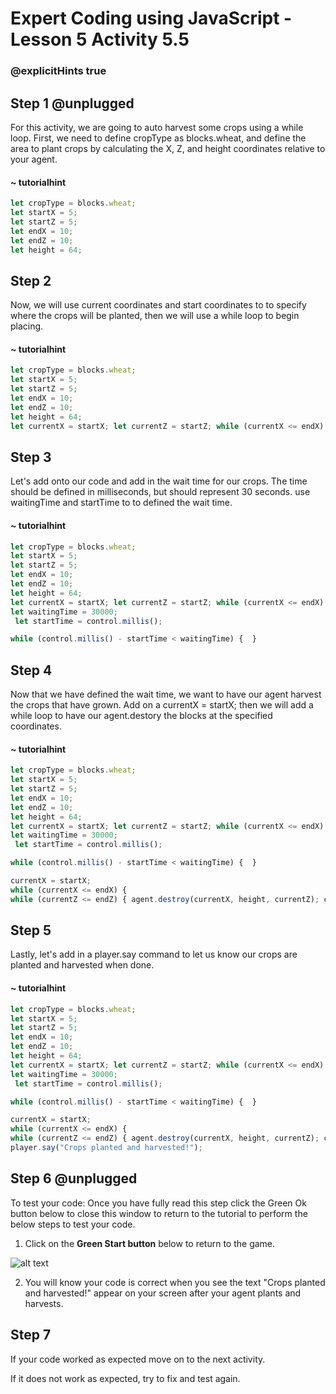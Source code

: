 
# Expert Coding using JavaScript - Lesson 5 Activity 5.5
### @explicitHints true

  

## Step 1 @unplugged

For this activity, we are going to auto harvest some crops using a while loop. First, we need to define cropType as blocks.wheat, and define the area to plant crops by calculating the X, Z, and height coordinates relative to your agent.

#### ~ tutorialhint

```javascript
let cropType = blocks.wheat;
let startX = 5;
let startZ = 5;
let endX = 10;
let endZ = 10;
let height = 64;
```



## Step 2

Now, we will use current coordinates and start coordinates to to specify where the crops will be planted, then we will use a while loop to begin placing.

#### ~ tutorialhint

```javascript
let cropType = blocks.wheat;
let startX = 5;
let startZ = 5;
let endX = 10;
let endZ = 10;
let height = 64;
let currentX = startX; let currentZ = startZ; while (currentX <= endX) { while (currentZ <= endZ) { agent.setSlot(1); agent.place(currentX, height, currentZ); currentZ++; } currentX++; currentZ = startZ; }
```

## Step 3

Let's add onto our code and add in the wait time for our crops. The time should be defined in milliseconds, but should represent 30 seconds. use waitingTime and startTime to to defined the wait time.

#### ~ tutorialhint

```javascript
let cropType = blocks.wheat;
let startX = 5;
let startZ = 5;
let endX = 10;
let endZ = 10;
let height = 64;
let currentX = startX; let currentZ = startZ; while (currentX <= endX) { while (currentZ <= endZ) { agent.setSlot(1); agent.place(currentX, height, currentZ); currentZ++; } currentX++; currentZ = startZ; }
let waitingTime = 30000; 
 let startTime = control.millis(); 

while (control.millis() - startTime < waitingTime) {  }


```

## Step 4

Now that we have defined the wait time, we want to have our agent harvest the crops that have grown. Add on a currentX = startX; then we will add a while loop to have our agent.destory the blocks at the specified coordinates.

#### ~ tutorialhint

```javascript
let cropType = blocks.wheat;
let startX = 5;
let startZ = 5;
let endX = 10;
let endZ = 10;
let height = 64;
let currentX = startX; let currentZ = startZ; while (currentX <= endX) { while (currentZ <= endZ) { agent.setSlot(1); agent.place(currentX, height, currentZ); currentZ++; } currentX++; currentZ = startZ; }
let waitingTime = 30000; 
 let startTime = control.millis(); 

while (control.millis() - startTime < waitingTime) {  }

currentX = startX; 
while (currentX <= endX) { 
while (currentZ <= endZ) { agent.destroy(currentX, height, currentZ); currentZ++; } currentX++; currentZ = startZ; }


```
## Step 5

Lastly, let's add in a player.say command to let us know our crops are planted and harvested when done.

#### ~ tutorialhint

```javascript
let cropType = blocks.wheat;
let startX = 5;
let startZ = 5;
let endX = 10;
let endZ = 10;
let height = 64;
let currentX = startX; let currentZ = startZ; while (currentX <= endX) { while (currentZ <= endZ) { agent.setSlot(1); agent.place(currentX, height, currentZ); currentZ++; } currentX++; currentZ = startZ; }
let waitingTime = 30000; 
 let startTime = control.millis(); 

while (control.millis() - startTime < waitingTime) {  }

currentX = startX; 
while (currentX <= endX) { 
while (currentZ <= endZ) { agent.destroy(currentX, height, currentZ); currentZ++; } currentX++; currentZ = startZ; }
player.say("Crops planted and harvested!");


```


  


## Step 6 @unplugged

To test your code:
Once you have fully read this step click the Green Ok button below to close this window to return to the tutorial to perform the below steps to test your code.

1. Click on the **Green Start button** below to return to the game.

  

![alt text](https://expertjs.codingcredentials.com/Lesson1/1.1/1.JPG?raw=true  "Start")
  

2. You will know your code is correct when you see the text "Crops planted and harvested!" appear on your screen after your agent plants and harvests.

  
  
  

## Step 7

If your code worked as expected move on to the next activity.

  

If it does not work as expected, try to fix and test again.
